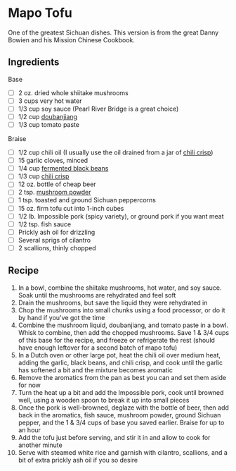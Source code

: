 # Mapo Tofu

One of the greatest Sichuan dishes. This version is from the great Danny Bowien and his Mission Chinese Cookbook.

## Ingredients

Base
- [ ] 2 oz. dried whole shiitake mushrooms
- [ ] 3 cups very hot water
- [ ] 1/3 cup soy sauce (Pearl River Bridge is a great choice)
- [ ] 1/2 cup [doubanjiang](https://www.sayweee.com/en/product/Sichuan-Pi-Xian-Broad-Bean-Paste/95118)
- [ ] 1/3 cup tomato paste

Braise
- [ ] 1/2 cup chili oil (I usually use the oil drained from a jar of [chili crisp](https://www.sayweee.com/en/product/Laoganma-Fried-Chili-in-Oil/78))
- [ ] 15 garlic cloves, minced
- [ ] 1/4 cup [fermented black beans](https://www.sayweee.com/en/product/Big-Green-Organic-Black-Beans/90976)
- [ ] 1/3 cup [chili crisp](https://www.sayweee.com/en/product/Laoganma-Fried-Chili-in-Oil/78)
- [ ] 12 oz. bottle of cheap beer
- [ ] 2 tsp. [mushroom powder](https://www.sayweee.com/en/product/Po-Lu-Ku-Mushroom-Seasoning/30308)
- [ ] 1 tsp. toasted and ground Sichuan peppercorns
- [ ] 15 oz. firm tofu cut into 1-inch cubes
- [ ] 1/2 lb. Impossible pork (spicy variety), or ground pork if you want meat
- [ ] 1/2 tsp. fish sauce
- [ ] Prickly ash oil for drizzling
- [ ] Several sprigs of cilantro
- [ ] 2 scallions, thinly chopped

## Recipe

1. In a bowl, combine the shiitake mushrooms, hot water, and soy sauce. Soak until the mushrooms are rehydrated and feel soft
1. Drain the mushrooms, but save the liquid they were rehydrated in
1. Chop the mushrooms into small chunks using a food processor, or do it by hand if you've got the time
1. Combine the mushroom liquid, doubanjiang, and tomato paste in a bowl. Whisk to combine, then add the chopped mushrooms. Save 1 & 3/4 cups of this base for the recipe, and freeze or refrigerate the rest (should have enough leftover for a second batch of mapo tofu)
1. In a Dutch oven or other large pot, heat the chili oil over medium heat, adding the garlic, black beans, and chili crisp, and cook until the garlic has softened a bit and the mixture becomes aromatic
1. Remove the aromatics from the pan as best you can and set them aside for now
1. Turn the heat up a bit and add the Impossible pork, cook until browned well, using a wooden spoon to break it up into small pieces
1. Once the pork is well-browned, deglaze with the bottle of beer, then add back in the aromatics, fish sauce, mushroom powder, ground Sichuan pepper, and the 1 & 3/4 cups of base you saved earlier. Braise for up to an hour
1. Add the tofu just before serving, and stir it in and allow to cook for another minute
1. Serve with steamed white rice and garnish with cilantro, scallions, and a bit of extra prickly ash oil if you so desire